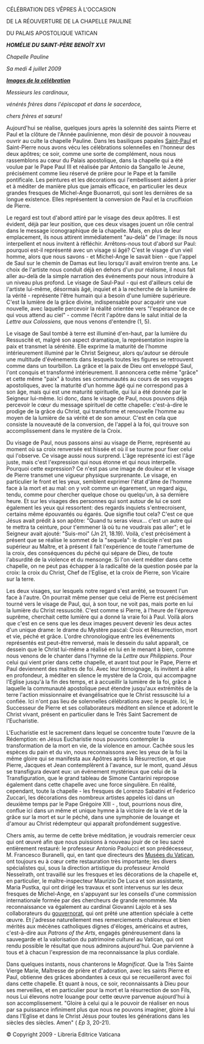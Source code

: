 CÉLÉBRATION DES VÊPRES À L'OCCASION

DE LA RÉOUVERTURE DE LA CHAPELLE PAULINE

DU PALAIS APOSTOLIQUE VATICAN

***HOMÉLIE DU SAINT-PÈRE BENOÎT XVI***

*Chapelle Pauline*

*Sa* *medi 4 juillet 2009*

***[Images de la célébration](http://www.vatican.va/news_services/liturgy/photogallery/2009/20090704/index.html)***

*Messieurs les cardinaux,*

*vénérés frères dans l'épiscopat et dans le sacerdoce,*

*chers frères et sœurs!*

Aujourd'hui se réalise, quelques jours après la solennité des saints Pierre et Paul et la clôture de l'Année paulinienne, mon désir de pouvoir à nouveau ouvrir au culte la chapelle Pauline. Dans les basiliques papales [Saint-Paul](http://www.vatican.va/various/basiliche/san_paolo/index_fr.html) et Saint-Pierre nous avons vécu les célébrations solennelles en l'honneur des deux apôtres; ce soir, comme une sorte de complément, nous nous rassemblons au cœur du Palais apostolique, dans la chapelle qui a été voulue par le Pape Paul III et réalisée par Antonio da Sangallo le Jeune, précisément comme lieu réservé de prière pour le Pape et la famille pontificale. Les peintures et les décorations qui l'embellissent aident à prier et à méditer de manière plus que jamais efficace, en particulier les deux grandes fresques de Michel-Ange Buonarroti, qui sont les dernières de sa longue existence. Elles représentent la conversion de Paul et la crucifixion de Pierre.

Le regard est tout d'abord attiré par le visage des deux apôtres. Il est évident, déjà par leur position, que ces deux visages jouent un rôle central dans le message iconographique de la chapelle. Mais, en plus de leur emplacement, ils nous attirent immédiatement "au-delà" de l'image: ils nous interpellent et nous invitent à réfléchir. Arrêtons-nous tout d'abord sur Paul: pourquoi est-il représenté avec un visage si âgé? C'est le visage d'un vieil homme, alors que nous savons - et Michel-Ange le savait bien - que l'appel de Saul sur le chemin de Damas eut lieu lorsqu'il avait environ trente ans. Le choix de l'artiste nous conduit déjà en dehors d'un pur réalisme, il nous fait aller au-delà de la simple narration des événements pour nous introduire à un niveau plus profond. Le visage de Saul-Paul - qui est d'ailleurs celui de l'artiste lui-même, désormais âgé, inquiet et à la recherche de la lumière de la vérité - représente l'être humain qui a besoin d'une lumière supérieure. C'est la lumière de la grâce divine, indispensable pour acquérir une vue nouvelle, avec laquelle percevoir la réalité orientée vers "l'espérance de ce qui vous attend au ciel" - comme l'écrit l'apôtre dans le salut initial de la *Lettre aux Colossiens,* que nous venons d'entendre (1, 5).

Le visage de Saul tombé à terre est illuminé d'en-haut, par la lumière du Ressuscité et, malgré son aspect dramatique, la représentation inspire la paix et transmet la sérénité. Elle exprime la maturité de l'homme intérieurement illuminé par le Christ Seigneur, alors qu'autour se déroule une multitude d'événements dans lesquels toutes les figures se retrouvent comme dans un tourbillon. La grâce et la paix de Dieu ont enveloppé Saul, l'ont conquis et transformé intérieurement. Il annoncera cette même "grâce" et cette même "paix" à toutes ses communautés au cours de ses voyages apostoliques, avec la maturité d'un homme âgé qui ne correspond pas à son âge, mais qui est une maturité spirituelle, qui lui a été donnée par le Seigneur lui-même. Ici donc, dans le visage de Paul, nous pouvons déjà percevoir le cœur du message spirituel de cette chapelle: c'est-à-dire le prodige de la grâce du Christ, qui transforme et renouvelle l'homme au moyen de la lumière de sa vérité et de son amour. C'est en cela que consiste la nouveauté de la conversion, de l'appel à la foi, qui trouve son accomplissement dans le mystère de la Croix.

Du visage de Paul, nous passons ainsi au visage de Pierre, représenté au moment où sa croix renversée est hissée et où il se tourne pour fixer celui qui l'observe. Ce visage aussi nous surprend. L'âge représenté ici est l'âge juste, mais c'est l'expression qui nous étonne et qui nous interpelle. Pourquoi cette expression? Ce n'est pas une image de douleur et le visage de Pierre transmet une vigueur physique surprenante. Le visage, en particulier le front et les yeux, semblent exprimer l'état d'âme de l'homme face à la mort et au mal: on y voit comme un égarement, un regard aigu, tendu, comme pour chercher quelque chose ou quelqu'un, à sa dernière heure. Et sur les visages des personnes qui sont autour de lui ce sont également les yeux qui ressortent: des regards inquiets s'entrecroisent, certains même épouvantés ou égarés. Que signifie tout cela? C'est ce que Jésus avait prédit à son apôtre: "Quand tu seras vieux... c'est un autre qui te mettra ta ceinture, pour t'emmener là où tu ne voudrais pas aller"; et le Seigneur avait ajouté: "Suis-moi" (Jn 21, 18.19). Voilà, c'est précisément à présent que se réalise le sommet de la "sequela": le disciple n'est pas supérieur au Maître, et à présent il fait l'expérience de toute l'amertume de la croix, des conséquences du péché qui sépare de Dieu, de toute l'absurdité de la violence et du mensonge. Si l'on vient méditer dans cette chapelle, on ne peut pas échapper à la radicalité de la question posée par la croix: la croix du Christ, Chef de l'Eglise, et la croix de Pierre, son Vicaire sur la terre.

Les deux visages, sur lesquels notre regard s'est arrêté, se trouvent l'un face à l'autre. On pourrait même penser que celui de Pierre est précisément tourné vers le visage de Paul, qui, à son tour, ne voit pas, mais porte en lui la lumière du Christ ressuscité. C'est comme si Pierre, à l'heure de l'épreuve suprême, cherchait cette lumière qui a donné la vraie foi à Paul. Voilà alors que c'est en ce sens que les deux images peuvent devenir les deux actes d'un unique drame: le drame du Mystère pascal: Croix et Résurrection, mort et vie, péché et grâce. L'ordre chronologique entre les événements représentés est peut-être renversé, mais le dessein du salut apparaît, ce dessein que le Christ lui-même a réalisé en lui en le menant à bien, comme nous venons de le chanter dans l'hymne de la *Lettre aux Philippiens*. Pour celui qui vient prier dans cette chapelle, et avant tout pour le Pape, Pierre et Paul deviennent des maîtres de foi. Avec leur témoignage, ils invitent à aller en profondeur, à méditer en silence le mystère de la Croix, qui accompagne l'Eglise jusqu'à la fin des temps, et à accueillir la lumière de la foi, grâce à laquelle la communauté apostolique peut étendre jusqu'aux extrémités de la terre l'action missionnaire et évangélisatrice que le Christ ressuscité lui a confiée. Ici n'ont pas lieu de solennelles célébrations avec le peuple. Ici, le Successeur de Pierre et ses collaborateurs méditent en silence et adorent le Christ vivant, présent en particulier dans le Très Saint Sacrement de l'Eucharistie.

L'Eucharistie est le sacrement dans lequel se concentre toute l'œuvre de la Rédemption: en Jésus Eucharistie nous pouvons contempler la transformation de la mort en vie, de la violence en amour. Cachée sous les espèces du pain et du vin, nous reconnaissons avec les yeux de la foi la même gloire qui se manifesta aux Apôtres après la Résurrection, et que Pierre, Jacques et Jean contemplèrent à l'avance, sur le mont, quand Jésus se transfigura devant eux: un événement mystérieux que celui de la Transfiguration, que le grand tableau de Simone Cantarini repropose également dans cette chapelle avec une force singulière. En réalité, cependant, toute la chapelle - les fresques de Lorenzo Sabatini et Federico Zuccari, les décorations des nombreux artistes appelés ici dans un deuxième temps par le Pape Grégoire XIII - , tout, pourrions nous dire, conflue ici dans un même et unique hymne à la victoire de la vie et de la grâce sur la mort et sur le péché, dans une symphonie de louange et d'amour au Christ rédempteur qui apparaît profondément suggestive.

Chers amis, au terme de cette brève méditation, je voudrais remercier ceux qui ont œuvré afin que nous puissions à nouveau jouir de ce lieu sacré entièrement restauré: le professeur Antonio Paolucci et son prédécesseur, M. Francesco Buranelli, qui, en tant que directeurs des [Musées du Vatican](http://mv.vatican.va/5_FR/pages/MV_Home.html), ont toujours eu à cœur cette restauration très importante; les divers spécialistes qui, sous la direction artistique du professeur Arnold Nesselrath, ont travaillé sur les fresques et les décorations de la chapelle et, en particulier, le maître-inspecteur Maurizio De Luca et son assistante, Maria Pustka, qui ont dirigé les travaux et sont intervenus sur les deux fresques de Michel-Ange, en s'appuyant sur les conseils d'une commission internationale formée par des chercheurs de grande renommée. Ma reconnaissance va également au cardinal Giovanni Lajolo et à ses collaborateurs du [gouvernorat](http://www.vaticanstate.va/FR/Etat_et_Gouvernement/Structure_du_Gouvernorat/), qui ont prêté une attention spéciale à cette œuvre. Et j'adresse naturellement mes remerciements chaleureux et bien mérités aux mécènes catholiques dignes d'éloges, américains et autres, c'est-à-dire aux *Patrons of the Arts*, engagés généreusement dans la sauvegarde et la valorisation du patrimoine culturel au Vatican, qui ont rendu possible le résultat que nous admirons aujourd'hui. Que parvienne à tous et à chacun l'expression de ma reconnaissance la plus cordiale.

Dans quelques instants, nous chanterons le *Magnificat*. Que la Très Sainte Vierge Marie, Maîtresse de prière et d'adoration, avec les saints Pierre et Paul, obtienne des grâces abondantes à ceux qui se recueilleront avec foi dans cette chapelle. Et quant à nous, ce soir, reconnaissants à Dieu pour ses merveilles, et en particulier pour la mort et la résurrection de son Fils, nous Lui élevons notre louange pour cette œuvre parvenue aujourd'hui à son accomplissement. "Gloire à celui qui a le pouvoir de réaliser en nous par sa puissance infiniment plus que nous ne pouvons imaginer, gloire à lui dans l'Eglise et dans le Christ Jésus pour toutes les générations dans les siècles des siècles. Amen" ( *Ep* 3, 20-21).

© Copyright 2009 - Libreria Editrice Vaticana